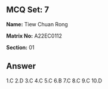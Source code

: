 ## MCQ Set: 7

**Name:** Tiew Chuan Rong

**Matrix No:** A22EC0112

**Section:** 01

## Answer
1.C
2.D
3.C
4.C
5.C
6.B
7.C
8.C
9.C
10.D
